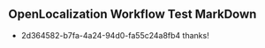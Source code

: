 ## OpenLocalization Workflow Test MarkDown
* 2d364582-b7fa-4a24-94d0-fa55c24a8fb4 
thanks!<!--HONumber=Mar16_HO3-->
